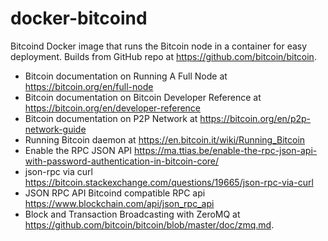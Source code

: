 # docker-bitcoind
Bitcoind Docker image that runs the Bitcoin node in a container for easy deployment. Builds from GitHub repo at https://github.com/bitcoin/bitcoin.
 * Bitcoin documentation on Running A Full Node at https://bitcoin.org/en/full-node
 * Bitcoin documentation on Bitcoin Developer Reference at https://bitcoin.org/en/developer-reference
 * Bitcoin documentation on P2P Network at https://bitcoin.org/en/p2p-network-guide
 * Running Bitcoin daemon at https://en.bitcoin.it/wiki/Running_Bitcoin
 * Enable the RPC JSON API https://ma.ttias.be/enable-the-rpc-json-api-with-password-authentication-in-bitcoin-core/
 * json-rpc via curl https://bitcoin.stackexchange.com/questions/19665/json-rpc-via-curl
 * JSON RPC API Bitcoind compatible RPC api https://www.blockchain.com/api/json_rpc_api
 * Block and Transaction Broadcasting with ZeroMQ at https://github.com/bitcoin/bitcoin/blob/master/doc/zmq.md.
